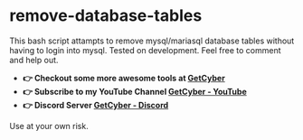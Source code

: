# remove-database-tables
This bash script attampts to remove mysql/mariasql database tables without having to login into mysql. Tested on development. Feel free to comment and help out. 


- **👉 Checkout some more awesome tools at [GetCyber](https://getcyber.me/tools)**
- **👉 Subscribe to my YouTube Channel [GetCyber - YouTube](https://youtube.com/getCyber)**
- **👉 Discord Server [GetCyber - Discord](https://discord.gg/YUf3VpDeNH)**


Use at your own risk. 
